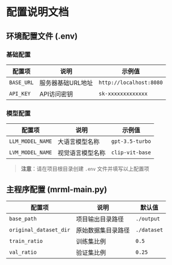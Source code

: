 # 配置说明文档

## 环境配置文件 (.env)

### 基础配置
| 配置项 | 说明 | 示例值 |
|--------|------|--------|
| `BASE_URL` | 服务器基础URL地址 | `http://localhost:8080` |
| `API_KEY` | API访问密钥 | `sk-xxxxxxxxxxxxx` |

### 模型配置
| 配置项 | 说明 | 示例值 |
|--------|------|--------|
| `LLM_MODEL_NAME` | 大语言模型名称 | `gpt-3.5-turbo` |
| `LVM_MODEL_NAME` | 视觉语言模型名称 | `clip-vit-base` |

> **注意**：请在项目根目录创建 `.env` 文件并填写以上配置项

## 主程序配置 (mrml-main.py)

| 配置项 | 说明 | 默认值 |
|--------|------|--------|
| `base_path` | 项目输出目录路径 | `./output` |
| `original_dataset_dir` | 原始数据集目录路径 | `./dataset` |
| `train_ratio` | 训练集比例 | `0.5` |
| `val_ratio` | 验证集比例 | `0.25` |

